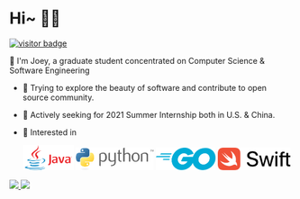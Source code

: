 # Hi~ 👋🏻

[![visitor badge](https://visitor-badge.laobi.icu/badge?page_id=joey66666.visitor-badge)](https://github.com/ybhan)

📖 I'm Joey, a graduate student concentrated on Computer Science & Software Engineering

- 🌁 Trying to explore the beauty of software and contribute to open source community.

<!-- - 👨🏻‍💻 Currently working on postgraduate courses. -->

- 👀 Actively seeking for 2021 Summer Internship both in U.S. & China.

- 💙 Interested in

  <code><img height="45" width="90" src="https://github.com/joey66666/joey66666/blob/master/assets/Java_logo_icon.png"></code>
  <code><img height="40" src="https://github.com/joey66666/joey66666/blob/master/assets/python-3.svg"></code>
  <code><img height="40" src="https://github.com/joey66666/joey66666/blob/master/assets/go-blue.svg"></code>
  <code><img height="40" src="https://github.com/joey66666/joey66666/blob/master/assets/Swift_logo_horz_lockup_color_rgb.svg"></code>

<a href="https://github.com/joey66666">
  <img width="394" src="https://github-readme-stats-rho.vercel.app/api?username=joey66666&show_icons=true" />
</a>
<a href="https://github.com/joey66666?tab=repositories">
  <img width="330" src="https://github-readme-stats.vercel.app/api/top-langs/?username=joey66666&layout=compact" />
</a>
